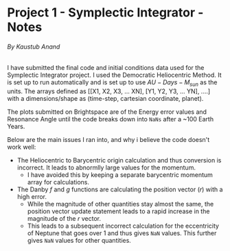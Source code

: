# Project 1 - Symplectic Integrator - Notes
###### *By Kaustub Anand*


I have submitted the final code and initial conditions data used for the Symplectic Integrator project. I used the Democratic Heliocentric Method. It is set up to run automatically and is set up to use $AU-Days-M_{sun}$ as the units. The arrays defined as [[X1, X2, X3, ... XN], [Y1, Y2, Y3, ... YN], ....] with a dimensions/shape as (time-step, cartesian coordinate, planet).

The plots submitted on Brightspace are of the Energy error values and Resonance Angle until the code breaks down into `NaNs` after a ~100 Earth Years.

Below are the main issues I ran into, and why i believe the code doesn't work well:

- The Heliocentric to Barycentric origin calculation and thus conversion is incorrect. It leads to abnormlly large values for the momentum.
  - I have avoided this by keeping a separate barycentric momentum array for calculations.
- The Danby $f$ and $g$ functions are calculating the position vector ($r$) with a high error. 
  - While the magnitude of other quantities stay almost the same, the position vector update statement leads to a rapid increase in the magnitude of the $r$ vector. 
  - This leads to a subsequent incorrect calculation for the eccentricity of Neptune that goes over 1 and thus gives `NaN` values. This further gives `NaN` values for other quantities.

